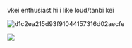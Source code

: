 vkei enthusiast hi i like loud/tanbi kei

![d1c2ea215d93f91044157316d02aecfe](https://github.com/user-attachments/assets/fce3ca1d-2ef1-49ca-8cc6-19d8d2167087)

![](https://komarev.com/ghpvc/?username=rixiver&label=hi)
